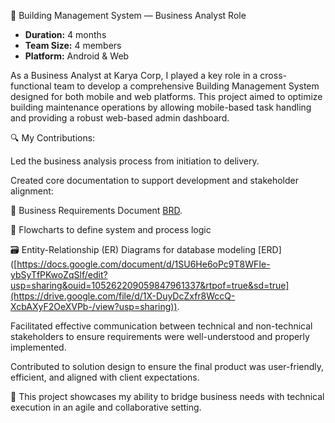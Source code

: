 🏢 Building Management System — Business Analyst Role

- **Duration:** 4 months  
- **Team Size:** 4 members  
- **Platform:** Android & Web  

As a Business Analyst at Karya Corp, I played a key role in a cross-functional team to develop a comprehensive Building Management System designed for both mobile and web platforms. This project aimed to optimize building maintenance operations by allowing mobile-based task handling and providing a robust web-based admin dashboard.

🔍 My Contributions:

Led the business analysis process from initiation to delivery.

Created core documentation to support development and stakeholder alignment:

📄 Business Requirements Document [BRD](https://docs.google.com/document/d/1SU6He6oPc9T8WFIe-ybSyTfPKwoZqSlf/edit?usp=sharing&ouid=105262209059847961337&rtpof=true&sd=true).

🔁 Flowcharts to define system and process logic

🗃️ Entity-Relationship (ER) Diagrams for database modeling [ERD] ([https://docs.google.com/document/d/1SU6He6oPc9T8WFIe-ybSyTfPKwoZqSlf/edit?usp=sharing&ouid=105262209059847961337&rtpof=true&sd=true](https://drive.google.com/file/d/1X-DuyDcZxfr8WccQ-XcbAXyF2OeXVPb-/view?usp=sharing)).

Facilitated effective communication between technical and non-technical stakeholders to ensure requirements were well-understood and properly implemented.

Contributed to solution design to ensure the final product was user-friendly, efficient, and aligned with client expectations.

🚀 This project showcases my ability to bridge business needs with technical execution in an agile and collaborative setting.
